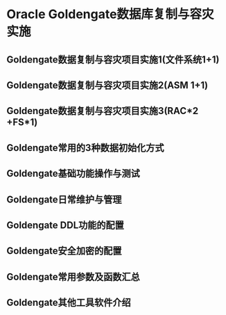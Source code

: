# Oracle Goldengate数据库复制与容灾实施

## Goldengate数据复制与容灾项目实施1(文件系统1+1)

## Goldengate数据复制与容灾项目实施2(ASM 1+1)

## Goldengate数据复制与容灾项目实施3(RAC\*2 +FS\*1)

## Goldengate常用的3种数据初始化方式

## Goldengate基础功能操作与测试

## Goldengate日常维护与管理

## Goldengate DDL功能的配置

## Goldengate安全加密的配置

## Goldengate常用参数及函数汇总

## Goldengate其他工具软件介绍
